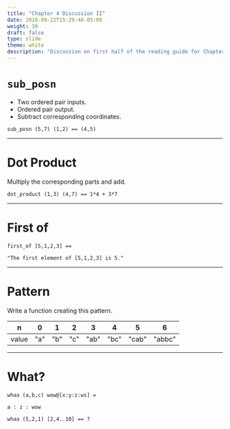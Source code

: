 ```yaml
---
title: "Chapter 4 Discussion II"
date: 2018-09-22T15:29:48-05:00
weight: 30
draft: false
type: slide
theme: white
description: "Discussion on first half of the reading guide for Chapter 4."
---
```


# `sub_posn`

* Two ordered pair inputs.
* Ordered pair output.
* Subtract corresponding coordinates.

`sub_posn (5,7) (1,2) == (4,5)`

---

# Dot Product

Multiply the corresponding parts and add.

`dot_product (1,3) (4,7) == 1*4 + 3*7`

---

# First of 

`first_of [5,1,2,3] ==`

`"The first element of [5,1,2,3] is 5."`

---

# Pattern

Write a function creating this pattern.

 n     |  0  |  1  |  2  |  3  |  4  |  5  |  6  |
 ------|:---:|:---:|:---:|:---:|:---:|:---:|:---:|
 value | "a" | "b" | "c" | "ab" | "bc" | "cab" | "abbc" |

---


# What?

`whaa (a,b,c) wow@[x:y:z:ws] = `

    a : z : wow

`whaa (5,2,1) [2,4..10] == ?`
